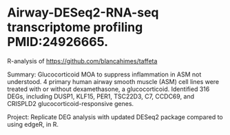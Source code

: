 # Airway-DESeq2-RNA-seq transcriptome profiling PMID:24926665. 
R-analysis of https://github.com/blancahimes/taffeta

Summary:
Glucocorticoid MOA to suppress inflammation in ASM not understood. 
4 primary human airway smooth muscle (ASM) cell lines were treated with or without dexamethasone, a glucocorticoid. 
Identified 316 DEGs, including DUSP1, KLF15, PER1, TSC22D3, C7, CCDC69, and CRISPLD2 glucocorticoid-responsive genes. 

Project: 
Replicate DEG analysis with updated DESeq2 package compared to using edgeR, in R. 
